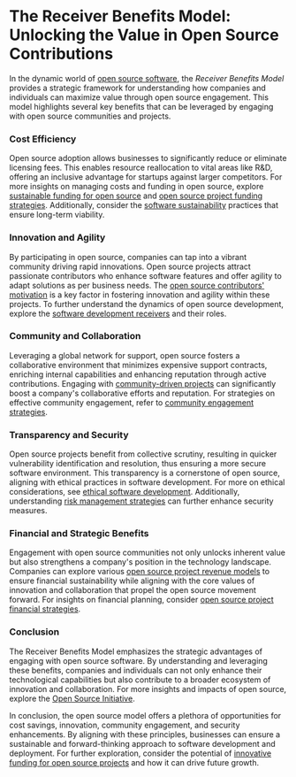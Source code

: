 # The Receiver Benefits Model: Unlocking the Value in Open Source Contributions

In the dynamic world of [open source software](https://opensource.com), the *Receiver Benefits Model* provides a strategic framework for understanding how companies and individuals can maximize value through open source engagement. This model highlights several key benefits that can be leveraged by engaging with open source communities and projects.

### Cost Efficiency

Open source adoption allows businesses to significantly reduce or eliminate licensing fees. This enables resource reallocation to vital areas like R&D, offering an inclusive advantage for startups against larger competitors. For more insights on managing costs and funding in open source, explore [sustainable funding for open source](https://www.license-token.com/wiki/sustainable-funding-for-open-source) and [open source project funding strategies](https://www.license-token.com/wiki/open-source-project-funding-strategies). Additionally, consider the [software sustainability](https://www.license-token.com/wiki/software-sustainability) practices that ensure long-term viability.

### Innovation and Agility

By participating in open source, companies can tap into a vibrant community driving rapid innovations. Open source projects attract passionate contributors who enhance software features and offer agility to adapt solutions as per business needs. The [open source contributors' motivation](https://www.license-token.com/wiki/open-source-contributors-motivation) is a key factor in fostering innovation and agility within these projects. To further understand the dynamics of open source development, explore the [software development receivers](https://www.license-token.com/wiki/software-development-receivers) and their roles.

### Community and Collaboration

Leveraging a global network for support, open source fosters a collaborative environment that minimizes expensive support contracts, enriching internal capabilities and enhancing reputation through active contributions. Engaging with [community-driven projects](https://www.license-token.com/wiki/community-driven-projects) can significantly boost a company's collaborative efforts and reputation. For strategies on effective community engagement, refer to [community engagement strategies](https://www.license-token.com/wiki/community-engagement-strategies).

### Transparency and Security

Open source projects benefit from collective scrutiny, resulting in quicker vulnerability identification and resolution, thus ensuring a more secure software environment. This transparency is a cornerstone of open source, aligning with ethical practices in software development. For more on ethical considerations, see [ethical software development](https://www.license-token.com/wiki/ethical-software-development). Additionally, understanding [risk management strategies](https://www.license-token.com/wiki/risk-management-strategies) can further enhance security measures.

### Financial and Strategic Benefits

Engagement with open source communities not only unlocks inherent value but also strengthens a company's position in the technology landscape. Companies can explore various [open source project revenue models](https://www.license-token.com/wiki/open-source-project-revenue-models) to ensure financial sustainability while aligning with the core values of innovation and collaboration that propel the open source movement forward. For insights on financial planning, consider [open source project financial strategies](https://www.license-token.com/wiki/open-source-project-financial-strategies).

### Conclusion

The Receiver Benefits Model emphasizes the strategic advantages of engaging with open source software. By understanding and leveraging these benefits, companies and individuals can not only enhance their technological capabilities but also contribute to a broader ecosystem of innovation and collaboration. For more insights and impacts of open source, explore the [Open Source Initiative](https://opensource.org/osd).

In conclusion, the open source model offers a plethora of opportunities for cost savings, innovation, community engagement, and security enhancements. By aligning with these principles, businesses can ensure a sustainable and forward-thinking approach to software development and deployment. For further exploration, consider the potential of [innovative funding for open source projects](https://www.license-token.com/wiki/innovative-funding-for-open-source-projects) and how it can drive future growth.